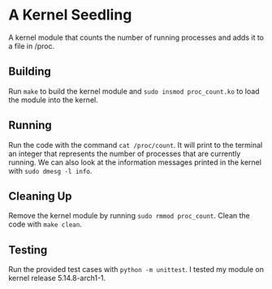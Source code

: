 # A Kernel Seedling

A kernel module that counts the number of running processes and adds it to a file in /proc.

## Building

Run ```make``` to build the kernel module and ```sudo insmod proc_count.ko``` to load the module into the kernel.

## Running

Run the code with the command ```cat /proc/count```. It will print to the terminal an integer that represents the number of processes that are currently running. We can also look at the information messages printed in the kernel with ```sudo dmesg -l info```.

## Cleaning Up

Remove the kernel module by running ```sudo rmmod proc_count```. Clean the code with ```make clean```.

## Testing

Run the provided test cases with ```python -m unittest```. I tested my module on kernel release 5.14.8-arch1-1.

